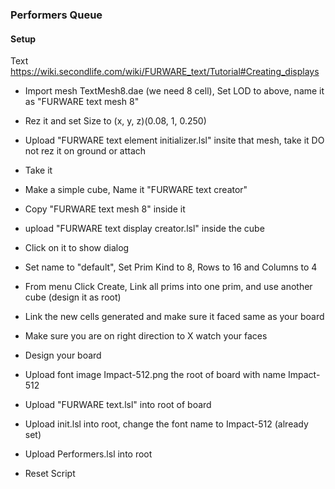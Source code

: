 ### Performers Queue

#### Setup

Text https://wiki.secondlife.com/wiki/FURWARE_text/Tutorial#Creating_displays

* Import mesh TextMesh8.dae (we need 8 cell), Set LOD to above, name it as "FURWARE text mesh 8"
* Rez it and set Size to (x, y, z)(0.08, 1, 0.250)
* Upload "FURWARE text element initializer.lsl" insite that mesh, take it DO not rez it on ground or attach
* Take it
* Make a simple cube, Name it "FURWARE text creator"
* Copy "FURWARE text mesh 8" inside it
* upload "FURWARE text display creator.lsl" inside the cube
* Click on it to show dialog
* Set name to "default", Set Prim Kind to 8,  Rows to 16 and Columns to 4
* From menu Click Create, Link all prims into one prim, and use another cube (design it as root)
* Link the new cells generated and make sure it faced same as your board
* Make sure you are on right direction to X watch your faces
* Design your board
* Upload font image Impact-512.png the root of board with name Impact-512
* Upload "FURWARE text.lsl" into root of board
* Upload init.lsl into root, change the font name to Impact-512 (already set)
* Upload Performers.lsl into root


* Reset Script



